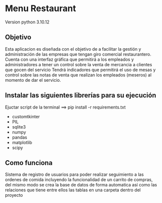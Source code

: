 # Menu Restaurant
Version python 3.10.12
## Objetivo
Esta aplicacion es diseñada con el objetivo de 
a facilitar la gestión y administración de las empresas que
tengan giro comercial restaurantero.
Cuenta con una interfaz gráfica que permitirá a los empleados
y administradores a tener un control sobre la venta de mercancia a clientes
que gocen del servicio
Tendrá indicadores que permitirá el uso de mesas y control sobre las notas de venta
que realizan los empleados  (meseros) al momento de dar el servicio. 
## Instalar las  siguientes librerías para su ejecución 
Ejuctar script de la terminal ==> pip install -r requirements.txt
- customtkinter
- PIL
- sqlite3
- numpy
- pandas
- matplotlib
- scipy
## Como funciona
Sistema de registro de usuarios para poder realizar seguimiento a las ordenes de comida 
incluyendo la funcionalidad de un carrito de compras, del mismo modo se crea la base de datos
de forma automatica así como las relaciones que tiene entre ellos las tablas en una 
carpeta dentro del proyecto



